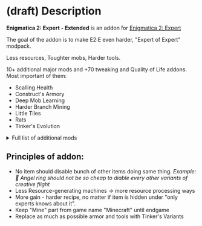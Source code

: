 # (draft) Description


**Enigmatica 2: Expert - Extended** is an addon for [Enigmatica 2: Expert](https://www.curseforge.com/minecraft/modpacks/enigmatica2expert)

The goal of the addon is to make E2:E even harder, "Expert of Expert" modpack.

Less resources, Toughter mobs, Harder tools.

10+ additional major mods and +70 tweaking and Quality of Life addons. Most important of them:
 - Scalling Health
 - Construct's Armory
 - Deep Mob Learning
 - Harder Branch Mining
 - Little Tiles
 - Rats
 - Tinker's Evolution

<details>
<summary>Full list of additional mods</summary>

  * ae2fc
  * armoryexpansion
  * artisanautomation
  * artisanworktables
  * athenaeum
  * avaritiaio
  * base
  * bedpatch
  * Bedrock
  * betteranimals
  * betteranimalsplus
  * BetterHurtTimer
  * CapabilityProxy
  * CD4017BE_lib
  * ChunkAnimator
  * Computronics
  * conarm
  * ContentTweaker
  * crafttweakerutils
  * CreativeCore_v1
  * culinaryconstruct
  * dcintegration
  * deepmoblearning
  * dwmh
  * DynamicSurroundings
  * dynamistics
  * EnergeticSheep
  * findme
  * Flopper
  * framedcompactdrawers
  * GameStages
  * HarderBranchMining
  * harvestcrafttweaker
  * IconExporter
  * ImmersiveCables
  * immersivetweaker
  * IntegratedCrafting
  * integratednbt
  * IntegratedTerminals
  * inworldcrafting
  * JustEnoughCalculation
  * keywizard
  * LagGoggles
  * lazy
  * libnine
  * LittleTiles_v1
  * matc
  * materialchanger1
  * MCTSmelteryIO
  * mechanics
  * mia
  * MineMenu
  * MineralTracker
  * MysticalCreations
  * notenoughrtgs
  * oeintegration
  * OpenSecurity
  * OreLib
  * PackagedExCrafting
  * plustweaks
  * PotionCore
  * Preston
  * probe
  * QuarkOddities
  * rats
  * RedstoneControl
  * rttweaker
  * sampler
  * ScalingHealth
  * SilentLib
  * SpartanShields
  * stellarfluidconduit
  * tconevo
  * thaumicenergistics
  * ThermalInnovation
  * TickCentral
  * tinkersoc
  * ToolBelt
  * TravelersBackpack
  * tweakersconstruct
  * vaultopic
  * zentoolforge

</details>


## Principles of addon:

- No item should disable bunch of other items doing same thing. 
  *Example: 💍 Angel ring should not be so cheap to diable every other variants of creative flight*
- Less Resource-generating machines -> more resource processing ways
- More gain - harder recipe, no matter if item is hidden under "only experts knows about it".
- Keep "Mine" part from game name "Minecraft" until endgame
- Replace as much as possible armor and tools with Tinker's Variants
  
